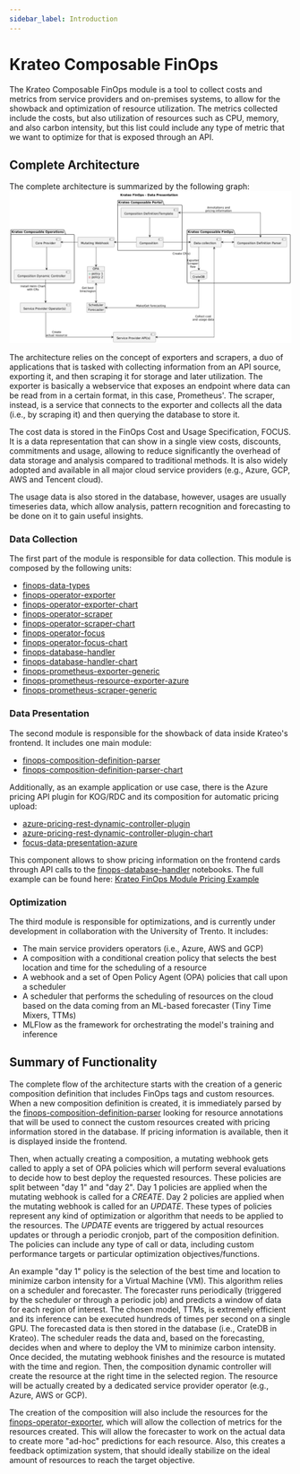 ```yaml
---
sidebar_label: Introduction
---
```


# Krateo Composable FinOps
The Krateo Composable FinOps module is a tool to collect costs and metrics from service providers and on-premises systems, to allow for the showback and optimization of resource utilization. The metrics collected include the costs, but also utilization of resources such as CPU, memory, and also carbon intensity, but this list could include any type of metric that we want to optimize for that is exposed through an API.

## Complete Architecture
The complete architecture is summarized by the following graph:
![Krateo Composable FinOps Overview](/img/KCF-overview.png)

The architecture relies on the concept of exporters and scrapers, a duo of applications that is tasked with collecting information from an API source, exporting it, and then scraping it for storage and later utilization. The exporter is basically a webservice that exposes an endpoint where data can be read from in a certain format, in this case, Prometheus'. The scraper, instead, is a service that connects to the exporter and collects all the data (i.e., by scraping it) and then querying the database to store it.

The cost data is stored in the FinOps Cost and Usage Specification, FOCUS. It is a data representation that can show in a single view costs, discounts, commitments and usage, allowing to reduce significantly the overhead of data storage and analysis compared to traditional methods. It is also widely adopted and available in all major cloud service providers (e.g., Azure, GCP, AWS and Tencent cloud).

The usage data is also stored in the database, however, usages are usually timeseries data, which allow analysis, pattern recognition and forecasting to be done on it to gain useful insights.

### Data Collection
The first part of the module is responsible for data collection. This module is composed by the following units:
- [finops-data-types](https://github.com/krateoplatformops/finops-data-types)
- [finops-operator-exporter](https://github.com/krateoplatformops/finops-operator-exporter)
- [finops-operator-exporter-chart](https://github.com/krateoplatformops/finops-operator-exporter-chart)
- [finops-operator-scraper](https://github.com/krateoplatformops/finops-operator-scraper)
- [finops-operator-scraper-chart](https://github.com/krateoplatformops/finops-operator-scraper-chart)
- [finops-operator-focus](https://github.com/krateoplatformops/finops-operator-focus)
- [finops-operator-focus-chart](https://github.com/krateoplatformops/finops-operator-focus-chart)
- [finops-database-handler](https://github.com/krateoplatformops/finops-database-handler)
- [finops-database-handler-chart](https://github.com/krateoplatformops/finops-database-handler-chart)
- [finops-prometheus-exporter-generic](https://github.com/krateoplatformops/finops-prometheus-exporter-generic)
- [finops-prometheus-resource-exporter-azure](https://github.com/krateoplatformops/finops-prometheus-resource-exporter-azure)
- [finops-prometheus-scraper-generic](https://github.com/krateoplatformops/finops-prometheus-scraper-generic)

### Data Presentation
The second module is responsible for the showback of data inside Krateo's frontend. It includes one main module:
- [finops-composition-definition-parser](https://github.com/krateoplatformops/finops-composition-definition-parser)
- [finops-composition-definition-parser-chart](https://github.com/krateoplatformops/finops-composition-definition-parser-chart)

Additionally, as an example application or use case, there is the Azure pricing API plugin for KOG/RDC and its composition for automatic pricing upload:
- [azure-pricing-rest-dynamic-controller-plugin](https://github.com/krateoplatformops/azure-pricing-rest-dynamic-controller-plugin)
- [azure-pricing-rest-dynamic-controller-plugin-chart](https://github.com/krateoplatformops/azure-pricing-rest-dynamic-controller-plugin-chart)
- [focus-data-presentation-azure](https://github.com/krateoplatformops/focus-data-presentation-azure)

This component allows to show pricing information on the frontend cards through API calls to the [finops-database-handler](https://github.com/krateoplatformops/finops-database-handler) notebooks.
The full example can be found here: [Krateo FinOps Module Pricing Example](https://github.com/krateoplatformops/krateo-v2-template-finops-example-pricing-vm-azure)

### Optimization
The third module is responsible for optimizations, and is currently under development in collaboration with the University of Trento. It includes:
 - The main service providers operators (i.e., Azure, AWS and GCP)
 - A composition with a conditional creation policy that selects the best location and time for the scheduling of a resource
 - A webhook and a set of Open Policy Agent (OPA) policies that call upon a scheduler 
 - A scheduler that performs the scheduling of resources on the cloud based on the data coming from an ML-based forecaster (Tiny Time Mixers, TTMs)
 - MLFlow as the framework for orchestrating the model's training and inference

## Summary of Functionality
The complete flow of the architecture starts with the creation of a generic composition definition that includes FinOps tags and custom resources. When a new composition definition is created, it is immediately parsed by the [finops-composition-definition-parser](https://github.com/krateoplatformops/finops-composition-definition-parser) looking for resource annotations that will be used to connect the custom resources created with pricing information stored in the database. If pricing information is available, then it is displayed inside the frontend.

Then, when actually creating a composition, a mutating webhook gets called to apply a set of OPA policies which will perform several evaluations to decide how to best deploy the requested resources. These policies are split between "day 1" and "day 2". Day 1 policies are applied when the mutating webhook is called for a _CREATE_. Day 2 policies are applied when the mutating webhook is called for an _UPDATE_. These types of policies represent any kind of optimization or algorithm that needs to be applied to the resources. The _UPDATE_ events are triggered by actual resources updates or through a periodic cronjob, part of the composition definition. The policies can include any type of call or data, including custom performance targets or particular optimization objectives/functions.

An example "day 1" policy is the selection of the best time and location to minimize carbon intensity for a Virtual Machine (VM). This algorithm relies on a scheduler and forecaster. The forecaster runs periodically (triggered by the scheduler or through a periodic job) and predicts a window of data for each region of interest. The chosen model, TTMs, is extremely efficient and its inference can be executed hundreds of times per second on a single GPU. The forecasted data is then stored in the database (i.e., CrateDB in Krateo). The scheduler reads the data and, based on the forecasting, decides when and where to deploy the VM to minimize carbon intensity. Once decided, the mutating webhook finishes and the resource is mutated with the time and region. Then, the composition dynamic controller will create the resource at the right time in the selected region. The resource will be actually created by a dedicated service provider operator (e.g., Azure, AWS or GCP).

The creation of the composition will also include the resources for the [finops-operator-exporter](https://github.com/krateoplatformops/finops-operator-exporter), which will allow the collection of metrics for the resources created. This will allow the forecaster to work on the actual data to create more "ad-hoc" predictions for each resource. Also, this creates a feedback optimization system, that should ideally stabilize on the ideal amount of resources to reach the target objective.